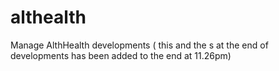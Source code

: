 # althealth
Manage AlthHealth developments ( this and the s at the end of developments has been added to the end at 11.26pm)

